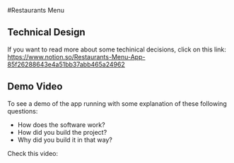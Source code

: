 #Restaurants Menu

## Technical Design

If you want to read more about some techinical decisions, click on this link:
https://www.notion.so/Restaurants-Menu-App-85f26288643e4a51bb37abb465a24962

## Demo Video
To see a demo of the app running with some explanation of these following questions:
* How does the software work?
* How did you build the project?
* Why did you build it in that way?

Check this video: 
